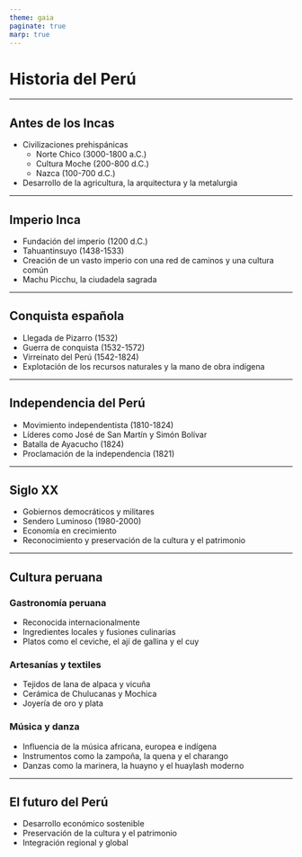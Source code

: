 ```yaml
---
theme: gaia
paginate: true
marp: true
---
```


# Historia del Perú

---

## Antes de los Incas

- Civilizaciones prehispánicas
    - Norte Chico (3000-1800 a.C.)
    - Cultura Moche (200-800 d.C.)
    - Nazca (100-700 d.C.)
- Desarrollo de la agricultura, la arquitectura y la metalurgia

---

## Imperio Inca

- Fundación del imperio (1200 d.C.)
- Tahuantinsuyo (1438-1533)
- Creación de un vasto imperio con una red de caminos y una cultura común
- Machu Picchu, la ciudadela sagrada

---

## Conquista española

- Llegada de Pizarro (1532)
- Guerra de conquista (1532-1572)
- Virreinato del Perú (1542-1824)
- Explotación de los recursos naturales y la mano de obra indígena

---

## Independencia del Perú

- Movimiento independentista (1810-1824)
- Líderes como José de San Martín y Simón Bolívar
- Batalla de Ayacucho (1824)
- Proclamación de la independencia (1821)

---

## Siglo XX

- Gobiernos democráticos y militares
- Sendero Luminoso (1980-2000)
- Economía en crecimiento
- Reconocimiento y preservación de la cultura y el patrimonio

---

## Cultura peruana

### Gastronomía peruana

- Reconocida internacionalmente
- Ingredientes locales y fusiones culinarias
- Platos como el ceviche, el ají de gallina y el cuy

### Artesanías y textiles

- Tejidos de lana de alpaca y vicuña
- Cerámica de Chulucanas y Mochica
- Joyería de oro y plata

### Música y danza

- Influencia de la música africana, europea e indígena
- Instrumentos como la zampoña, la quena y el charango
- Danzas como la marinera, la huayno y el huaylash moderno

---

## El futuro del Perú

- Desarrollo económico sostenible
- Preservación de la cultura y el patrimonio
- Integración regional y global
